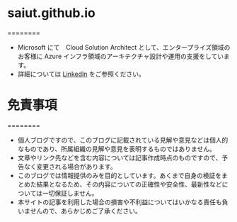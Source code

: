 # saiut.github.io
========
* Microsoft にて　Cloud Solution Architect として、エンタープライズ領域のお客様に Azure インフラ領域のアーキテクチャ設計や運用の支援をしています。
* 詳細については [LinkedIn](https://www.linkedin.com/in/suito/) をご参照ください。

# 免責事項
========
* 個人ブログですので、このブログに記載されている見解や意見などは個人的なものであり、所属組織の見解や意見を表明するものではありません。
* 文章やリンク先などを含む内容については記事作成時点のものですので、予告なく変更される場合があります。
* このブログでは情報提供のみを目的としています。あくまで自身の検証をまとめた結果となるため、その内容についての正確性や安全性、最新性などについては一切保証しません。
* 本サイトの記事を利用した場合の損害や不利益についてはいかなる責任も負いませんので、あらかじめご了承ください。